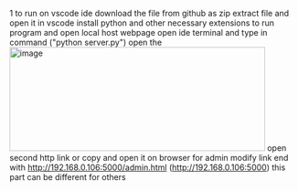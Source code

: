 1 to run on vscode ide 
download the file from github as zip 
extract file and open it in vscode 
install python and other necessary extensions
to run program and open local host webpage 
open ide terminal and type in command ("python server.py")
open the <img width="447" height="182" alt="image" src="https://github.com/user-attachments/assets/59e2a5df-a0a9-4944-afc0-72d6734d5a43" />
open second http link
or copy and open it on browser 
for admin modify link end with http://192.168.0.106:5000/admin.html (http://192.168.0.106:5000) this part can be different for others

